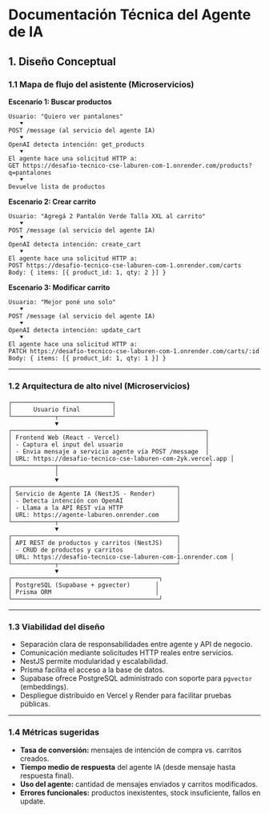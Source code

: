 # Documentación Técnica del Agente de IA

## 1. Diseño Conceptual

### 1.1 Mapa de flujo del asistente (Microservicios)

**Escenario 1: Buscar productos**

```
Usuario: "Quiero ver pantalones"
   ⯆
POST /message (al servicio del agente IA)
   ⯆
OpenAI detecta intención: get_products
   ⯆
El agente hace una solicitud HTTP a:
GET https://desafio-tecnico-cse-laburen-com-1.onrender.com/products?q=pantalones
   ⯆
Devuelve lista de productos
```

**Escenario 2: Crear carrito**

```
Usuario: "Agregá 2 Pantalón Verde Talla XXL al carrito"
   ⯆
POST /message (al servicio del agente IA)
   ⯆
OpenAI detecta intención: create_cart
   ⯆
El agente hace una solicitud HTTP a:
POST https://desafio-tecnico-cse-laburen-com-1.onrender.com/carts
Body: { items: [{ product_id: 1, qty: 2 }] }
```

**Escenario 3: Modificar carrito**

```
Usuario: "Mejor poné uno solo"
   ⯆
POST /message (al servicio del agente IA)
   ⯆
OpenAI detecta intención: update_cart
   ⯆
El agente hace una solicitud HTTP a:
PATCH https://desafio-tecnico-cse-laburen-com-1.onrender.com/carts/:id
Body: { items: [{ product_id: 1, qty: 1 }] }
```

---

### 1.2 Arquitectura de alto nivel (Microservicios)

```
┌────────────────────────────┐
│      Usuario final         │
└────────────┬───────────────┘
             ▼
┌──────────────────────────────────────────────────────┐
│ Frontend Web (React - Vercel)                        │
│ - Captura el input del usuario                       │
│ - Envia mensaje a servicio agente vía POST /message  │
│ URL: https://desafio-tecnico-cse-laburen-com-2yk.vercel.app │
└────────────┬──────────────────────────────────────────┘
             │
             ▼
┌──────────────────────────────────────────────┐
│ Servicio de Agente IA (NestJS - Render)      │
│ - Detecta intención con OpenAI               │
│ - Llama a la API REST vía HTTP               │
│ URL: https://agente-laburen.onrender.com     │
└────────────┬─────────────────────────────────┘
             ▼
┌──────────────────────────────────────────────┐
│ API REST de productos y carritos (NestJS)    │
│ - CRUD de productos y carritos               │
│ URL: https://desafio-tecnico-cse-laburen-com-1.onrender.com │
└────────────┬─────────────────────────────────┘
             ▼
┌─────────────────────────────────────────┐
│ PostgreSQL (Supabase + pgvector)       │
│ Prisma ORM                             │
└─────────────────────────────────────────┘
```

---

### 1.3 Viabilidad del diseño

- Separación clara de responsabilidades entre agente y API de negocio.
- Comunicación mediante solicitudes HTTP reales entre servicios.
- NestJS permite modularidad y escalabilidad.
- Prisma facilita el acceso a la base de datos.
- Supabase ofrece PostgreSQL administrado con soporte para `pgvector` (embeddings).
- Despliegue distribuido en Vercel y Render para facilitar pruebas públicas.

---

### 1.4 Métricas sugeridas

- **Tasa de conversión:** mensajes de intención de compra vs. carritos creados.
- **Tiempo medio de respuesta** del agente IA (desde mensaje hasta respuesta final).
- **Uso del agente:** cantidad de mensajes enviados y carritos modificados.
- **Errores funcionales:** productos inexistentes, stock insuficiente, fallos en update.
